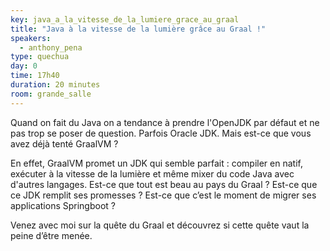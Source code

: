 ```yaml
---
key: java_a_la_vitesse_de_la_lumiere_grace_au_graal
title: "Java à la vitesse de la lumière grâce au Graal !"
speakers:
  - anthony_pena
type: quechua
day: 0
time: 17h40
duration: 20 minutes
room: grande_salle
---
```


Quand on fait du Java on a tendance à prendre l'OpenJDK par défaut et ne pas trop se poser de question. Parfois Oracle JDK. Mais est-ce que vous avez déjà tenté GraalVM ?

En effet, GraalVM promet un JDK qui semble parfait : compiler en natif, exécuter à la vitesse de la lumière et même mixer du code Java avec d'autres langages. Est-ce que tout est beau au pays du Graal ? Est-ce que ce JDK remplit ses promesses ? Est-ce que c’est le moment de migrer ses applications Springboot ?

Venez avec moi sur la quête du Graal et découvrez si cette quête vaut la peine d’être menée.